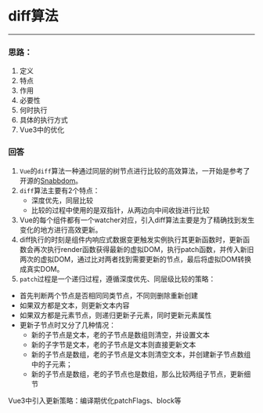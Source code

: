 # diff算法

------

### 思路：

1. 定义
2. 特点
3. 作用
4. 必要性
5. 何时执行
6. 具体的执行方式
7. Vue3中的优化

### 回答

1. `Vue`的`diff`算法一种通过同层的树节点进行比较的高效算法，一开始是参考了开源的[Snabbdom](https://github.com/snabbdom/snabbdom)。
2. `diff`算法主要有2个特点：
   - 深度优先，同层比较
   - 比较的过程中使用的是双指针，从两边向中间收拢进行比较
3. Vue的每个组件都有一个watcher对应，引入diff算法主要是为了精确找到发生变化的地方进行高效更新。
4. diff执行的时刻是组件内响应式数据变更触发实例执行其更新函数时，更新函数会再次执行render函数获得最新的虚拟DOM，执行patch函数，并传入新旧两次的虚拟DOM，通过比对两者找到需要更新的节点，最后将虚拟DOM转换成真实DOM。
6. `patch`过程是一个递归过程，遵循深度优先、同层级比较的策略：

- 首先判断两个节点是否相同同类节点，不同则删除重新创建
- 如果双方都是文本，则更新文本内容
- 如果双方都是元素节点，则递归更新子元素，同时更新元素属性
- 更新子节点时又分了几种情况：
  - 新的子节点是文本，老的子节点是数组则清空，并设置文本
  - 新的子字节是文本，老的子节点是文本则直接更新文本
  - 新的子节点是数组，老的子节点是文本则清空文本，并创建新子节点数组中的子元素；
  - 新的子节点是数组，老的子节点也是数组，那么比较两组子节点，更新细节

Vue3中引入更新策略：编译期优化patchFlags、block等

